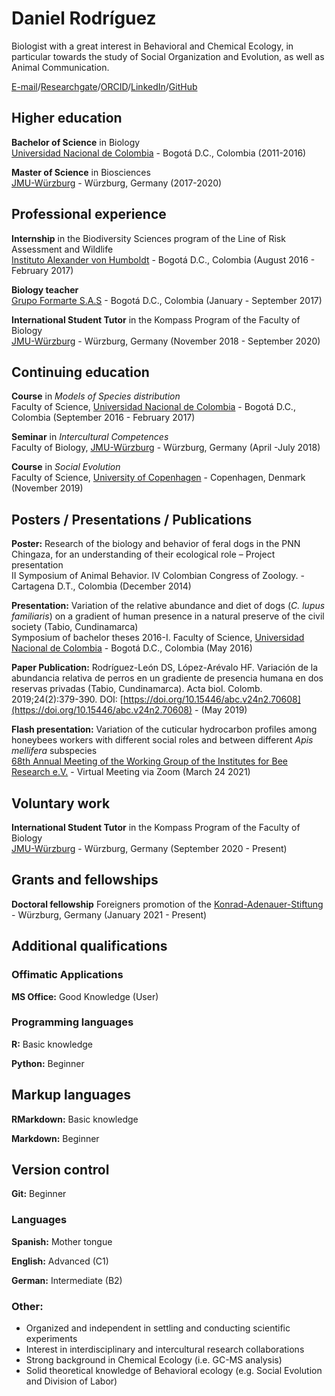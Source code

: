 # Daniel Rodríguez
Biologist with a great interest in Behavioral and Chemical Ecology, in particular towards the study of Social Organization and Evolution, as well as Animal Communication.

[E-mail](mailto:daniel.rodriguez@stud-mail.uni-wuerzburg.de)/[Researchgate](https://www.researchgate.net/profile/Daniel-Rodriguez-Leon)/[ORCID](https://orcid.org/0000-0001-9637-1364)/[LinkedIn](www.linkedin.com/in/dsrodriguezl)/[GitHub](https://github.com/dsrodriguezl)

## Higher education
**Bachelor of Science** in Biology <br>
[Universidad Nacional de Colombia](https://unal.edu.co/) - Bogotá D.C., Colombia (2011-2016)

**Master of Science** in Biosciences <br>
[JMU-Würzburg](https://www.uni-wuerzburg.de/en/home/) - Würzburg, Germany (2017-2020)

## Professional experience
**Internship** in the Biodiversity Sciences program of the Line of Risk Assessment and Wildlife <br>
[Instituto Alexander von Humboldt](www.humboldt.org.co/es) - Bogotá D.C., Colombia (August 2016 - February 2017)

**Biology teacher** <br>
[Grupo Formarte S.A.S](https://formarte.edu.co) - Bogotá D.C., Colombia (January - September 2017)

**International Student Tutor** in the Kompass Program of the Faculty of Biology <br>
[JMU-Würzburg](https://www.uni-wuerzburg.de/en/home/) - Würzburg, Germany (November 2018 - September 2020)


## Continuing education
**Course** in _Models of Species distribution_ <br>
Faculty of Science, [Universidad Nacional de Colombia](https://unal.edu.co/) - Bogotá D.C., Colombia (September 2016 - February 2017)

**Seminar** in _Intercultural Competences_ <br>
Faculty of Biology, [JMU-Würzburg](https://www.uni-wuerzburg.de/en/home/) - Würzburg, Germany (April -July 2018)

**Course** in _Social Evolution_ <br>
Faculty of Science, [University of Copenhagen](https://www.ku.dk/english) - Copenhagen, Denmark (November 2019)

## Posters / Presentations / Publications

**Poster:** Research of the biology and behavior of feral dogs in the PNN Chingaza, for an understanding of their ecological role – Project presentation <br>
II Symposium of Animal Behavior. IV Colombian Congress of Zoology. - Cartagena D.T., Colombia (December 2014)

**Presentation:** Variation of the relative abundance and diet of dogs (_C. lupus familiaris_) on a gradient of human presence in a natural preserve of the civil society (Tabio, Cundinamarca) <br>
Symposium of bachelor theses 2016-I. Faculty of Science, [Universidad Nacional de Colombia](https://unal.edu.co/) - Bogotá D.C., Colombia (May 2016)

**Paper Publication:** Rodríguez-León DS, López-Arévalo HF. Variación de la abundancia relativa de perros en un gradiente de presencia humana en dos reservas privadas (Tabio, Cundinamarca). Acta biol. Colomb. 2019;24(2):379-390.
DOI: [https://doi.org/10.15446/abc.v24n2.70608](https://doi.org/10.15446/abc.v24n2.70608) - (May 2019)

**Flash presentation:**  Variation of the cuticular hydrocarbon profiles among honeybees
workers with different social roles and between different _Apis mellifera_ subspecies <br>
[68th Annual Meeting of the Working Group of the Institutes for Bee Research e.V.](https://ag-biene.uni-hohenheim.de/tagung) - Virtual Meeting via Zoom (March 24 2021)

## Voluntary work

**International Student Tutor** in the Kompass Program of the Faculty of Biology <br>
[JMU-Würzburg](https://www.uni-wuerzburg.de/en/home/) - Würzburg, Germany (September 2020 - Present)

## Grants and fellowships

**Doctoral fellowship**
Foreigners promotion of the [Konrad-Adenauer-Stiftung](https://www.kas.de/de/home) - Würzburg, Germany (January 2021 - Present)

## Additional qualifications
### Offimatic Applications

**MS Office:** Good Knowledge (User)

### Programming languages

**R:** Basic knowledge

**Python:** Beginner

## Markup languages

**RMarkdown:**  Basic knowledge

**Markdown:** Beginner

## Version control

**Git:** Beginner

### Languages
**Spanish:** Mother tongue

**English:** Advanced (C1)

**German:** Intermediate (B2)

### Other:
- Organized and independent in settling and conducting scientific experiments
- Interest in interdisciplinary and intercultural research collaborations
- Strong background in Chemical Ecology (i.e. GC-MS analysis)
- Solid theoretical knowledge of Behavioral ecology (e.g. Social Evolution and Division of Labor)
